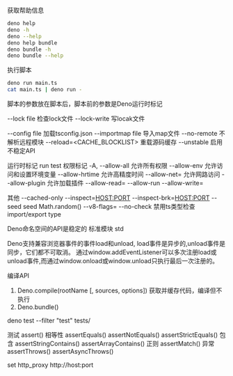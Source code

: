 获取帮助信息
```sh
deno help
deno -h
deno --help
deno help bundle
deno bundle -h
deno bundle --help
```
执行脚本
```sh
deno run main.ts
cat main.ts | deno run -
```

脚本的参数放在脚本后，脚本前的参数是Deno运行时标记

--lock file 检查lock文件
--lock-write 写locak文件 

--config file 加载tsconfig.json
--importmap file 导入map文件
--no-remote 不解析远程模块
--reload=<CACHE_BLOCKLIST> 重载源码缓存
--unstable 启用不稳定API

运行时标记 run test
权限标记
-A, --allow-all 允许所有权限
--allow-env 允许访问和设置环境变量
--allow-hrtime 允许高精度时间
--allow-net=<allow-net> 允许网路访问
--allow-plugin 允许加载插件
--allow-read=<allow-read>
--allow-run
--allow-write=<allow-write>

其他
--cached-only 
--inspect=<HOST:PORT>
--inspect-brk=<HOST:PORT>
--seed <NUMBER> seed Math.random()
--v8-flags=<v8-flags>
--no-check 禁用ts类型检查  import/export type

Deno命名空间的API是稳定的
标准模块 std

Deno支持兼容浏览器事件的事件load和unload, load事件是异步的,unload事件是同步，它们都不可取消。
通过window.addEventListener可以多次注册load或unload事件,而通过window.onload或window.unload只执行最后一次注册的。

编译API
1. Deno.compile(rootName [, sources, options]) 获取并缓存代码，编译但不执行
2. Deno.bundle()

deno test --filter "test" tests/

测试
assert()
相等性
assertEquals()
assertNotEquals()
assertStrictEquals()
包含
assertStringContains()
assertArrayContains()
正则
assertMatch()
异常
assertThrows()
assertAsyncThrows()


set http_proxy http://host:port


